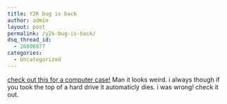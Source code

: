 ```yaml
---
title: Y2K bug is back
author: admin
layout: post
permalink: /y2k-bug-is-back/
dsq_thread_id:
  - 26006877
categories:
  - Uncategorized
---
```

[check out this for a computer case!][1] Man it looks weird. i always though if you took the top of a hard drive it automaticly dies. i was wrong! check it out.

 [1]: http://www.mashie.org/casemods/y2k01.html